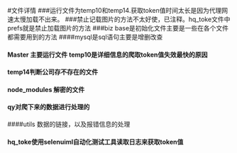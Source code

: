 #文件详情 
###运行文件为temp10和temp14.获取token值时间太长是因为代理网速太慢加载不出来。
###禁止记载图片的方法不太好使，已注释。hq_toke文件中prefs就是禁止加载图片的方法
###biz base是初始化文件主要是一些在各个文件都需要用到的方法
####mysql是sql语句主要是增删改查
#### Master 主要运行文件 temp10是详细信息的爬取token值失效最快的原因
#### temp14判断公司存不存在的文件
#### node_modules 解密的文件
#### qy对爬下来的数据进行处理的
####utils 数据的链接，以及报错信息的处理
#### hq_toke使用selenuiml自动化测试工具读取日志来获取token值